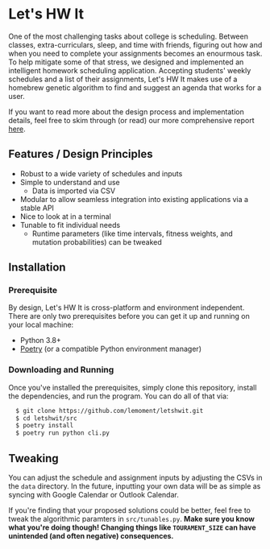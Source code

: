 # Let's HW It

One of the most challenging tasks about college is scheduling. Between classes, extra-curriculars, sleep, and time with friends, figuring out how and when you need to complete your assignments becomes an enourmous task. To help mitigate some of that stress, we designed and implemented an intelligent homework scheduling application. Accepting students' weekly schedules and a list of their assignments, Let's HW It makes use of a homebrew genetic algorithm to find and suggest an agenda that works for a user.

If you want to read more about the design process and implementation details, feel free to skim through (or read) our more comprehensive report [here](./docs/report.md).

## Features / Design Principles

* Robust to a wide variety of schedules and inputs
* Simple to understand and use
  * Data is imported via CSV
* Modular to allow seamless integration into existing applications via a stable API
* Nice to look at in a terminal
* Tunable to fit individual needs
  * Runtime parameters (like time intervals, fitness weights, and mutation probabilities) can be tweaked

## Installation

### Prerequisite

By design, Let's HW It is cross-platform and environment independent. There are only two prerequisites before you can get it up and running on your local machine:
- Python 3.8+
- [Poetry](https://python-poetry.org/docs/) (or a compatible Python environment manager)

### Downloading and Running

Once you've installed the prerequisites, simply clone this repository, install the dependencies, and run the program. You can do all of that via:

```sh
  $ git clone https://github.com/lemoment/letshwit.git
  $ cd letshwit/src
  $ poetry install
  $ poetry run python cli.py
```

## Tweaking

You can adjust the schedule and assignment inputs by adjusting the CSVs in the `data` directory. In the future, inputting your own data will be as simple as syncing with Google Calendar or Outlook Calendar.

If you're finding that your proposed solutions could be better, feel free to tweak the algorithmic paramters in `src/tunables.py`. **Make sure you know what you're doing though! Changing things like `TOURAMENT_SIZE` can have unintended (and often negative) consequences.**
